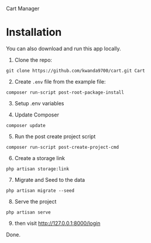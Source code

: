 Cart Manager

# Installation

You can also download and run this app locally.

1) Clone the repo:
```
git clone https://github.com/kwanda9700/cart.git Cart
```

2) Create `.env` file from the example file:
```
composer run-script post-root-package-install
```

3) Setup .env variables

4) Update Composer
``` 
composer update
```

5) Run the post create project script
```
composer run-script post-create-project-cmd
```

6) Create a storage link
```
php artisan storage:link
```

7) Migrate and Seed to the data
```
php artisan migrate --seed
```

8) Serve the project
```
php artisan serve
```

9) then visit http://127.0.0.1:8000/login

Done.
